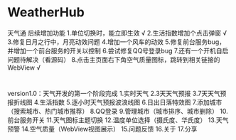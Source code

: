# WeatherHub
天气通
后续增加功能
  1.单位切换时，能立即生效         √
  2.生活指数增加个点击弹窗         √
  3.修复日月之行中，月亮动效问题
  4.增加一个风车的动效
  5.修复前台服务bug，并增加一个前台服务的开关以控制
  6.尝试修复QQ号登录bug
  7.还有一个开机自启问题待解决（看源码）
  8.点击主页面右下角空气质量图标，跳转到相关链接的WebView      √
# ##########################################################
version1.0：天气开发的第一个阶段完成
  1.实时天气
  2.3天天气预报
  3.7天天气预报折线图
  4.生活指数
  5.逐小时天气预报波浪线图
  6.日出日落特效图
  7.添加城市（搜索城市、热门城市推荐）
  8.QQ登录
  9.管理城市（城市排序、城市删除）
  10.前台服务开关
  11.天气图标主题切换
  12.温度单位选择（摄氏度、华氏度）
  13.天气预警
  14.空气质量（WebView视图展示）
  15.问题反馈
  16.关于
  17.分享
